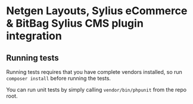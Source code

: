 # Netgen Layouts, Sylius eCommerce & BitBag Sylius CMS plugin integration

## Running tests

Running tests requires that you have complete vendors installed, so run
`composer install` before running the tests.

You can run unit tests by simply calling `vendor/bin/phpunit` from the repo root.

